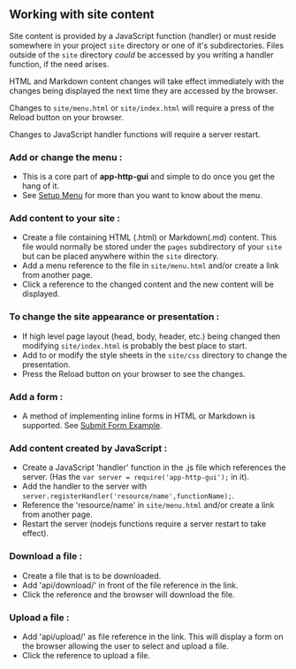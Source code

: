 ## Working with site content
Site content is provided by a JavaScript function (handler) or must reside somewhere in your project `site`
directory or one of it's subdirectories. Files outside of the `site` directory _could_ be accessed
by you writing a handler function, if the need arises.

HTML and Markdown content changes will take effect immediately with the changes being displayed the next time
they are accessed by the browser.

Changes to `site/menu.html` or `site/index.html` will require a press of the Reload button on your browser.

Changes to JavaScript handler functions will require a server restart.

### Add or change the menu :
 - This is a core part of **app-http-gui** and simple to do once you get the hang of it.
 - See [Setup Menu](pages/setup/menu.md) for more than you want to know about the menu.
 
### Add content to your site :
 - Create a file containing HTML (.html) or Markdown(.md) content. This file would normally be stored under the
 `pages` subdirectory of your `site` but can be placed anywhere within the `site` directory.
 - Add a menu reference to the file in `site/menu.html` and/or create a link from another page.
 - Click a reference to the changed content and the new content will be displayed.

### To change the site appearance or presentation :
 - If high level page layout (head, body, header, etc.) being changed then modifying `site/index.html` is
probably the best place to start.
 - Add to or modify the style sheets in the `site/css` directory to change the presentation.
 - Press the Reload button on your browser to see the changes.

### Add a form :
 - A method of implementing inline forms in HTML or Markdown is supported. See 
[Submit Form Example](pages/examples/submitform.md).

### Add content created by JavaScript :
 - Create a JavaScript 'handler' function in the .js file which references the server. (Has the
 `var server = require('app-http-gui');` in it).
 - Add the handler to the server with `server.registerHandler('resource/name',functionName);`.
 - Reference the 'resource/name' in `site/menu.html` and/or create a link from another page.
 - Restart the server (nodejs functions require a server restart to take effect).

### Download a file :
 - Create a file that is to be downloaded.
 - Add 'api/download/' in front of the file reference in the link.
 - Click the reference and the browser will download the file.

### Upload a file :
 - Add 'api/upload/' as file reference in the link. This will display a form on the browser allowing the
 user to select and upload a file.
 - Click the reference to upload a file.


